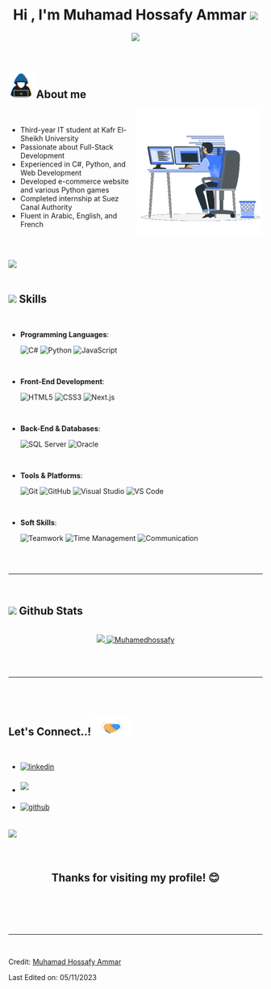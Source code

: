 <h1 align="center"><b>Hi , I'm Muhamad Hossafy Ammar </b><img src="https://media.giphy.com/media/hvRJCLFzcasrR4ia7z/giphy.gif" width="35"></h1>

<p align="center">
  <a href="https://github.com/DenverCoder1/readme-typing-svg"><img src="https://readme-typing-svg.herokuapp.com?font=Time+New+Roman&color=cyan&size=25&center=true&vCenter=true&width=600&height=100&lines=Software+Engineering+Student;Full-Stack+Developer;Python+and+C%23+Developer;Active+Learner;Love+to+code+and+create..<3"></a>
</p>

<br>

## <picture><img src = "https://github.com/0xAbdulKhalid/0xAbdulKhalid/raw/main/assets/mdImages/about_me.gif" width = 50px></picture> **About me**

<picture> <img align="right" src="https://github.com/0xAbdulKhalid/0xAbdulKhalid/raw/main/assets/mdImages/Right_Side.gif" width = 250px></picture>

<br>

- Third-year IT student at Kafr El-Sheikh University
- Passionate about Full-Stack Development
- Experienced in C#, Python, and Web Development
- Developed e-commerce website and various Python games
- Completed internship at Suez Canal Authority
- Fluent in Arabic, English, and French

<br><br>

<img src="https://user-images.githubusercontent.com/73097560/115834477-dbab4500-a447-11eb-908a-139a6edaec5c.gif"><br><br>

## <img src="https://media2.giphy.com/media/QssGEmpkyEOhBCb7e1/giphy.gif?cid=ecf05e47a0n3gi1bfqntqmob8g9aid1oyj2wr3ds3mg700bl&rid=giphy.gif" width ="25"><b> Skills</b>
<br>

<p align="center">

- **Programming Languages**:
    
    ![C#](https://img.shields.io/badge/C%23-%23239120.svg?style=for-the-badge&logo=c-sharp&logoColor=white)
    ![Python](https://img.shields.io/badge/Python%20-%2314354C.svg?style=for-the-badge&logo=python&logoColor=white)
    ![JavaScript](https://img.shields.io/badge/JavaScript%20-%23F7DF1E.svg?style=for-the-badge&logo=javascript&logoColor=black)

<br>   
    
- **Front-End Development**:

   ![HTML5](https://img.shields.io/badge/HTML5%20-%23E34F26.svg?style=for-the-badge&logo=html5&logoColor=white)
   ![CSS3](https://img.shields.io/badge/CSS%20-%231572B6.svg?style=for-the-badge&logo=css3&logoColor=white)
   ![Next.js](https://img.shields.io/badge/Next.js-000000?style=for-the-badge&logo=next.js&logoColor=white)

<br>

- **Back-End & Databases**:

    ![SQL Server](https://img.shields.io/badge/Microsoft%20SQL%20Server-CC2927?style=for-the-badge&logo=microsoft%20sql%20server&logoColor=white)
    ![Oracle](https://img.shields.io/badge/Oracle-F80000?style=for-the-badge&logo=oracle&logoColor=white)

<br>

- **Tools & Platforms**:

    ![Git](https://img.shields.io/badge/git-%23F05033.svg?style=for-the-badge&logo=git&logoColor=white)
    ![GitHub](https://img.shields.io/badge/github-%23121011.svg?style=for-the-badge&logo=github&logoColor=white)
    ![Visual Studio](https://img.shields.io/badge/Visual%20Studio-5C2D91.svg?style=for-the-badge&logo=visual-studio&logoColor=white)
    ![VS Code](https://img.shields.io/badge/VS%20Code-0078d7.svg?style=for-the-badge&logo=visual-studio-code&logoColor=white)

<br>

- **Soft Skills**:

    ![Teamwork](https://img.shields.io/badge/Teamwork-%23054020?style=for-the-badge&logo=teamwork&logoColor=white)
    ![Time Management](https://img.shields.io/badge/Time%20Management-FF6B6B?style=for-the-badge)
    ![Communication](https://img.shields.io/badge/Communication-4ECDC4?style=for-the-badge)

</p>

<br>
<br>

-----

<br>

## <img src="https://media.giphy.com/media/iY8CRBdQXODJSCERIr/giphy.gif" width="35"><b> Github Stats </b>
<br>

<div align="center">

<a href="https://github.com/Muhamedhossafy/">
  <img src="https://github-readme-stats.vercel.app/api?username=Muhamedhossafy&include_all_commits=true&count_private=true&show_icons=true&line_height=20&title_color=7A7ADB&icon_color=2234AE&text_color=D3D3D3&bg_color=0,000000,130F40" width="450"/>
  <img src="https://github-readme-stats.vercel.app/api/top-langs?username=Muhamedhossafy&show_icons=true&locale=en&layout=compact&line_height=20&title_color=7A7ADB&icon_color=2234AE&text_color=D3D3D3&bg_color=0,000000,130F40" width="375"  alt="Muhamedhossafy"/>
</a>
</div>

<br>
<br>
<br>

-----

<br>
<br>

## <b> Let's Connect..!</b><img src="https://github.com/0xAbdulKhalid/0xAbdulKhalid/raw/main/assets/mdImages/handshake.gif" width ="80">
<br>
<div align='left'>

<ul>

<li>
<a href="https://linkedin.com/in/muhamad-ammar-18b427306" target="_blank">
<img src="https://img.shields.io/badge/linkedin:  Muhamad Ammar-%2300acee.svg?color=405DE6&style=for-the-badge&logo=linkedin&logoColor=white" alt=linkedin style="margin-bottom: 5px;"/>
</a>
</li>

<br>

<li>
<a href="mailto:Muhamad.ammar09001@qmail.com" target="_blank">
<img src="https://img.shields.io/badge/gmail:  Muhamad.Ammar-%23EA4335.svg?style=for-the-badge&logo=gmail&logoColor=white" t=mail style="margin-bottom: 5px;" />
</a>
</li>

<br>

<li>
<a href="https://github.com/Muhamedhossafy" target="_blank">
<img src="https://img.shields.io/badge/github:  Muhamedhossafy-%23121011.svg?style=for-the-badge&logo=github&logoColor=white" alt=github style="margin-bottom: 5px;"/>
</a>
</li>
	
</ul>
</div>

<br>
<img src="https://user-images.githubusercontent.com/73097560/115834477-dbab4500-a447-11eb-908a-139a6edaec5c.gif">
<br>
<br>
<br>

<div align='center'>

## <b>Thanks for visiting my profile! 😊</b>

</div>
<br>
<br>
<br>
<br>

---

<br>

Credit: [Muhamad Hossafy Ammar](https://github.com/Muhamedhossafy)

Last Edited on: 05/11/2023
